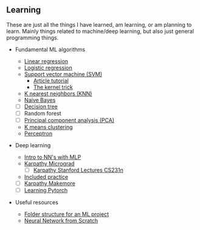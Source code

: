 ## Learning 
These are just all the things I have learned, am learning, or am planning to learn. Mainly things 
related to machine/deep learning, but also just general programming things.

* Fundamental ML algorithms 
    * [Linear regression](https://www.youtube.com/watch?v=VmbA0pi2cRQ)
    * [Logistic regression](https://www.youtube.com/watch?v=YYEJ_GUguHw)
    * [Support vector machine (SVM)](https://www.youtube.com/watch?v=T9UcK-TxQGw)
        * [Article tutorial](https://towardsdatascience.com/implement-multiclass-svm-from-scratch-in-python-b141e43dc084)
        * [The kernel trick](https://www.youtube.com/watch?v=Q7vT0--5VII)
    * [K nearest neighbors (KNN)](https://www.youtube.com/watch?v=rTEtEy5o3X0)
    * [Naive Bayes](https://www.youtube.com/watch?v=TLInuAorxqE)
    * [ ] [Decision tree](https://www.youtube.com/watch?v=NxEHSAfFlK8&t=5s)
    * [ ] Random forest
    * [ ] [Principal component analysis (PCA)](https://www.youtube.com/watch?v=Rjr62b_h7S4)
    * [K means clustering](https://www.youtube.com/watch?v=6UF5Ysk_2gk)
    * [Perceptron](https://www.youtube.com/watch?v=aOEoxyA4uXU)

* Deep learning
    * [Intro to NN's with MLP](https://www.youtube.com/playlist?list=PLQVvvaa0QuDcjD5BAw2DxE6OF2tius3V3) 
    * [Karpathy Micrograd](https://www.youtube.com/watch?v=VMj-3S1tku0)
        * [ ] [Karpathy Stanford Lectures CS231n](https://www.youtube.com/watch?v=i94OvYb6noo)
    * [Included practice](https://cs231n.github.io/)
    * [ ] [Karpathy Makemore](https://www.youtube.com/watch?v=PaCmpygFfXo)
    * [ ] [Learning Pytorch](https://www.learnpytorch.io/01_pytorch_workflow/)

* Useful resources
    * [Folder structure for an ML project](https://dev.to/luxacademy/generic-folder-structure-for-your-machine-learning-projects-4coe)
    * [Neural Network from Scratch](https://medium.com/@waleedmousa975/building-a-neural-network-from-scratch-using-numpy-and-math-libraries-a-step-by-step-tutorial-in-608090c20466)

